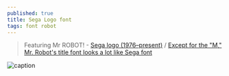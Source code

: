 ```yaml
---
published: true
title: Sega Logo font
tags: font robot
---
```

> Featuring Mr ROBOT! - [Sega logo (1976–present)](https://fontsinuse.com/uses/41825/sega-logo-1976-present) / [Except for the "M," Mr. Robot's title font looks a lot like Sega font](https://www.reddit.com/r/MrRobot/comments/3gxgkx/except_for_the_m_mr_robots_title_font_looks_a_lot/)

![caption](https://pbs.twimg.com/media/CJUC7WtWsAAxTGP.png)
